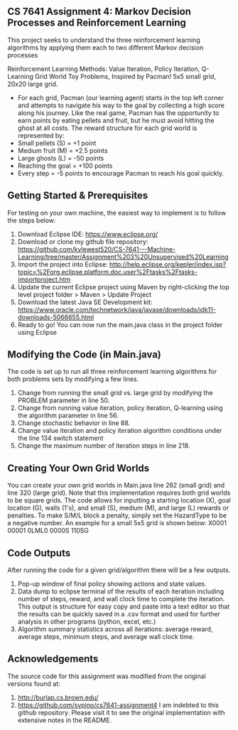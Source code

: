 ## CS 7641 Assignment 4: Markov Decision Processes and Reinforcement Learning
This project seeks to understand the three reinforcement learning algorithms by applying them each to two different Markov decision processes

Reinforcement Learning Methods: Value Iteration, Policy Iteration, Q-Learning
Grid World Toy Problems, Inspired by Pacman! 5x5 small grid, 20x20 large grid.
- For each grid, Pacman (our learning agent) starts in the top left corner and attempts to navigate his way to the goal by collecting a high score along his journey. Like the real game, Pacman has the opportunity to earn points by eating pellets and fruit, but he must avoid hitting the ghost at all costs. The reward structure for each grid world is represented by:
- Small pellets (S) = +1 point
- Medium fruit (M) = +2.5 points
- Large ghosts (L) = -50 points
- Reaching the goal = +100 points
- Every step = -5 points to encourage Pacman to reach his goal quickly.

## Getting Started & Prerequisites
For testing on your own machine, the easiest way to implement is to follow the steps below:
1. Download Eclipse IDE: https://www.eclipse.org/
2. Download or clone my github file repository: https://github.com/kylewest520/CS-7641---Machine-Learning/tree/master/Assignment%203%20Unsupervised%20Learning
3. Import the project into Eclipse: http://help.eclipse.org/kepler/index.jsp?topic=%2Forg.eclipse.platform.doc.user%2Ftasks%2Ftasks-importproject.htm
4. Update the current Eclipse project using Maven by right-clicking the top level project folder > Maven > Update Project
5. Download the latest Java SE Development kit: https://www.oracle.com/technetwork/java/javase/downloads/jdk11-downloads-5066655.html
6. Ready to go! You can now run the main.java class in the project folder using Eclipse


## Modifying the Code (in Main.java)
The code is set up to run all three reinforcement learning algorithms for both problems sets by modifying a few lines.
1. Change from running the small grid vs. large grid by modifying the PROBLEM parameter in line 50.
2. Change from running value iteration, policy iteration, Q-learning using the algorithm parameter in line 56.
3. Change stochastic behavior in line 88.
4. Change value iteration and policy iteration algorithm conditions under the line 134 switch statement
5. Change the maximum number of iteration steps in line 218.

## Creating Your Own Grid Worlds
You can create your own grid worlds in Main.java line 282 (small grid) and line 320 (large grid). Note that this implementation requires both grid worlds to be square grids. The code allows for inputting a starting location (X), goal location (G), walls (1's), and small (S), medium (M), and large (L) rewards or penalties. To make S/M/L block a penalty, simply set the HazardType to be a negative number.
An example for a small 5x5 grid is shown below:
X0001
00001
0LML0
0000S
110SG

## Code Outputs
After running the code for a given grid/algorithm there will be a few outputs.
1. Pop-up window of final policy showing actions and state values.
2. Data dump to eclipse terminal of the results of each iteration including number of steps, reward, and wall clock time to complete the iteration. This output is structure for easy copy and paste into a text editor so that the results can be quickly saved in a .csv format and used for further analysis in other programs (python, excel, etc.)
3. Algorithm summary statistics across all iterations: average reward, average steps, minimum steps, and average wall clock time.

## Acknowledgements
The source code for this assignment was modified from the original versions found at:
1. http://burlap.cs.brown.edu/
2. https://github.com/svpino/cs7641-assignment4 
	I am indebted to this github repository. Please visit it to see the original implementation with extensive notes in the README.
